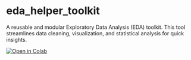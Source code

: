 # eda_helper_toolkit
A reusable and modular Exploratory Data Analysis (EDA) toolkit. This tool streamlines data cleaning, visualization, and statistical analysis for quick insights.

[![Open in Colab](https://colab.research.google.com/assets/colab-badge.svg)](https://colab.research.google.com/drive/1vDP74P_fEAIYTBT4EbseB0kHYqzbk3m6)
